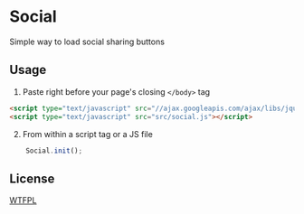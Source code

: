 Social
======

Simple way to load social sharing buttons

## Usage

1. Paste right before your page's closing `</body>` tag
```html
<script type="text/javascript" src="//ajax.googleapis.com/ajax/libs/jquery/1.9.0/jquery.min.js"></script>
<script type="text/javascript" src="src/social.js"></script>
```

2. From within a script tag or a JS file
```javascript	
	Social.init();
```

## License

[WTFPL](http://www.wtfpl.net/)